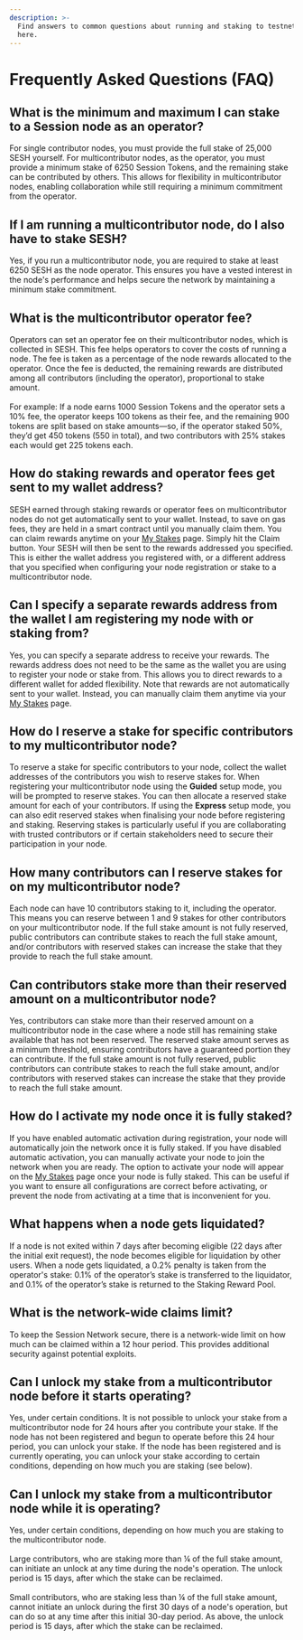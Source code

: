 ```yaml
---
description: >-
  Find answers to common questions about running and staking to testnet nodes
  here.
---
```


# Frequently Asked Questions (FAQ)

## **What is the minimum and maximum I can stake to a Session node as an operator?**

For single contributor nodes, you must provide the full stake of 25,000 SESH yourself. For multicontributor nodes, as the operator, you must provide a minimum stake of 6250 Session Tokens, and the remaining stake can be contributed by others. This allows for flexibility in multicontributor nodes, enabling collaboration while still requiring a minimum commitment from the operator.

## If I am running a multicontributor node, do I also have to stake SESH?

Yes, if you run a multicontributor node, you are required to stake at least 6250 SESH as the node operator. This ensures you have a vested interest in the node's performance and helps secure the network by maintaining a minimum stake commitment.

## What is the multicontributor operator fee?

Operators can set an operator fee on their multicontributor nodes, which is collected in SESH. This fee helps operators to cover the costs of running a node. The fee is taken as a percentage of the node rewards allocated to the operator. Once the fee is deducted, the remaining rewards are distributed among all contributors (including the operator), proportional to stake amount.\
\
For example: If a node earns 1000 Session Tokens and the operator sets a 10% fee, the operator keeps 100 tokens as their fee, and the remaining 900 tokens are split based on stake amounts—so, if the operator staked 50%, they’d get 450 tokens (550 in total), and two contributors with 25% stakes each would get 225 tokens each.

## How do staking rewards and operator fees get sent to my wallet address?

SESH earned through staking rewards or operator fees on multicontributor nodes do not get automatically sent to your wallet. Instead, to save on gas fees, they are held in a smart contract until you manually claim them. You can claim rewards anytime on your [My Stakes](https://stake.getsession.org/mystakes) page. Simply hit the Claim button. Your SESH will then be sent to the rewards addressed you specified. This is either the wallet address you registered with, or a different address that you specified when configuring your node registration or stake to a multicontributor node.

## Can I specify a separate rewards address from the wallet I am registering my node with or staking from?

Yes, you can specify a separate address to receive your rewards. The rewards address does not need to be the same as the wallet you are using to register your node or stake from. This allows you to direct rewards to a different wallet for added flexibility. Note that rewards are not automatically sent to your wallet. Instead, you can manually claim them anytime via your [My Stakes](https://stake.getsession.org/mystakes) page.

## How do I reserve a stake for specific contributors to my multicontributor node?

To reserve a stake for specific contributors to your node, collect the wallet addresses of the contributors you wish to reserve stakes for. When registering your multicontributor node using the **Guided** setup mode, you will be prompted to reserve stakes. You can then allocate a reserved stake amount for each of your contributors. If using the **Express** setup mode, you can also edit reserved stakes when finalising your node before registering and staking. Reserving stakes is particularly useful if you are collaborating with trusted contributors or if certain stakeholders need to secure their participation in your node.

## How many contributors can I reserve stakes for on my multicontributor node?

Each node can have 10 contributors staking to it, including the operator. This means you can reserve between 1 and 9 stakes for other contributors on your multicontributor node. If the full stake amount is not fully reserved, public contributors can contribute stakes to reach the full stake amount, and/or contributors with reserved stakes can increase the stake that they provide to reach the full stake amount.

## Can contributors stake more than their reserved amount on a multicontributor node?

Yes, contributors can stake more than their reserved amount on a multicontributor node in the case where a node still has remaining stake available that has not been reserved. The reserved stake amount serves as a minimum threshold, ensuring contributors have a guaranteed portion they can contribute. If the full stake amount is not fully reserved, public contributors can contribute stakes to reach the full stake amount, and/or contributors with reserved stakes can increase the stake that they provide to reach the full stake amount.

## How do I activate my node once it is fully staked?

If you have enabled automatic activation during registration, your node will automatically join the network once it is fully staked. If you have disabled automatic activation, you can manually activate your node to join the network when you are ready. The option to activate your node will appear on the [My Stakes](https://stake.getsession.org/mystakes) page once your node is fully staked. This can be useful if you want to ensure all configurations are correct before activating, or prevent the node from activating at a time that is inconvenient for you.

## What happens when a node gets liquidated? <a href="#liquidation-penalty" id="liquidation-penalty"></a>

If a node is not exited within 7 days after becoming eligible (22 days after the initial exit request), the node becomes eligible for liquidation by other users. When a node gets liquidated, a 0.2% penalty is taken from the operator's stake: 0.1% of the operator’s stake is transferred to the liquidator, and 0.1% of the operator’s stake is returned to the Staking Reward Pool.

## What is the network-wide claims limit? <a href="#network-claims-limit" id="network-claims-limit"></a>

To keep the Session Network secure, there is a network-wide limit on how much can be claimed within a 12 hour period. This provides additional security against potential exploits.

## Can I unlock my stake from a multicontributor node before it starts operating? <a href="#unlock-stake-before-registration" id="unlock-stake-before-registration"></a>

Yes, under certain conditions. It is not possible to unlock your stake from a multicontributor node for 24 hours after you contribute your stake. If the node has not been registered and begun to operate before this 24 hour period, you can unlock your stake. If the node has been registered and is currently operating, you can unlock your stake according to certain conditions, depending on how much you are staking (see below).&#x20;

## Can I unlock my stake from a multicontributor node while it is operating? <a href="#unlock-stake-while-operating" id="unlock-stake-while-operating"></a>

Yes, under certain conditions, depending on how much you are staking to the multicontributor node. \
\
Large contributors, who are staking more than ¼ of the full stake amount, can initiate an unlock at any time during the node's operation. The unlock period is 15 days, after which the stake can be reclaimed.  \
\
Small contributors, who are staking less than ¼ of the full stake amount, cannot initiate an unlock during the first 30 days of a node's operation, but can do so at any time after this initial 30-day period. As above, the unlock period is 15 days, after which the stake can be reclaimed.&#x20;

